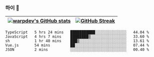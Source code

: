 
### 하이 👋
[![warpdev's GitHub stats](https://github-readme-stats.vercel.app/api?username=warpdev&show_icons=true&theme=vue-dark)](#) |[![GitHub Streak](https://github-readme-streak-stats.herokuapp.com/?user=warpdev&theme=dark)](#)
--- | --- |
<!--START_SECTION:waka-->
```text
TypeScript   5 hrs 24 mins   ███████████░░░░░░░░░░░░░░   44.04 % 
JavaScript   4 hrs 7 mins    ████████▒░░░░░░░░░░░░░░░░   33.60 % 
sh           1 hr 40 mins    ███▒░░░░░░░░░░░░░░░░░░░░░   13.61 % 
Vue.js       54 mins         ██░░░░░░░░░░░░░░░░░░░░░░░   07.44 % 
JSON         2 mins          ░░░░░░░░░░░░░░░░░░░░░░░░░   00.40 % 
```
<!--END_SECTION:waka-->

<!--
**warpdev/warpdev** is a ✨ _special_ ✨ repository because its `README.md` (this file) appears on your GitHub profile.

Here are some ideas to get you started:

- 🔭 I’m currently working on ...
- 🌱 I’m currently learning ...
- 👯 I’m looking to collaborate on ...
- 🤔 I’m looking for help with ...
- 💬 Ask me about ...
- 📫 How to reach me: ...
- 😄 Pronouns: ...
- ⚡ Fun fact: ...
-->
